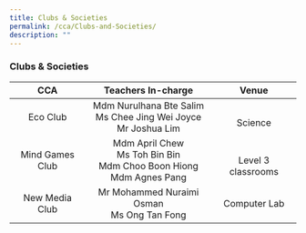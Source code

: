 ```yaml
---
title: Clubs & Societies
permalink: /cca/Clubs-and-Societies/
description: ""
---
```

### **Clubs & Societies**

|       CCA       |                        Teachers In-charge                        |        Venue       |
|:---------------:|:----------------------------------------------------------------:|:------------------:|
|     Eco Club    |   Mdm Nurulhana Bte Salim<br> Ms Chee Jing Wei Joyce<br>  Mr Joshua Lim  |       <br>Science      |
| Mind Games Club | Mdm April Chew<br> Ms Toh Bin Bin<br> Mdm Choo Boon Hiong<br> Mdm Agnes Pang | <br>Level 3 classrooms |
|  New Media Club |             Mr Mohammed Nuraimi Osman<br>  Ms Ong Tan Fong           |    Computer Lab    |
